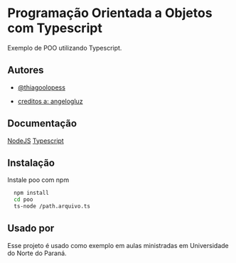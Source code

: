 
# Programação Orientada a Objetos com Typescript

Exemplo de POO utilizando Typescript.


## Autores
 
- [@thiagoolopess](https://www.instagram.com/thiagoolopess)

- [creditos a: angelogluz](https://github.com/angelogluz)


## Documentação
[NodeJS](https://nodejs.org/en/)
[Typescript](https://www.npmjs.com/package/typescript)




## Instalação

Instale poo com npm
```bash
  npm install
  cd poo
  ts-node /path.arquivo.ts
```
    
## Usado por

Esse projeto é usado como exemplo em aulas ministradas em Universidade do Norte do Paraná.

